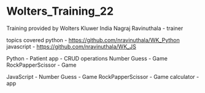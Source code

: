 # Wolters_Training_22
Training provided by Wolters Kluwer India
Nagraj Ravinuthala - trainer

topics covered 
python - https://github.com/nravinuthala/WK_Python
javascript - https://github.com/nravinuthala/WK_JS

Python -
  Patient app - CRUD operations
  Number Guess - Game
  RockPapperScissor - Game
  
JavaScript -
  Number Guess - Game
  RockPapperScissor - Game
  calculator - app
